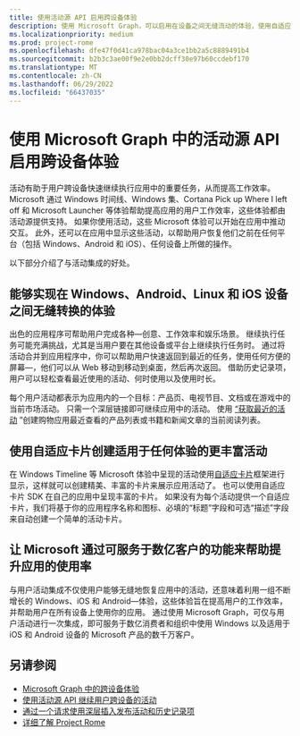 ```yaml
---
title: 使用活动源 API 启用跨设备体验
description: 使用 Microsoft Graph，可以启用在设备之间无缝流动的体验，使用自适应卡创建更丰富的活动，并帮助推动应用使用。
ms.localizationpriority: medium
ms.prod: project-rome
ms.openlocfilehash: dfe47f0d41ca978bac04a3ce1bb2a5c8889491b4
ms.sourcegitcommit: b2b3c3ae00f9e2e0bb2dcff30e97b60ccdebf170
ms.translationtype: MT
ms.contentlocale: zh-CN
ms.lasthandoff: 06/29/2022
ms.locfileid: "66437035"
---
```

# <a name="use-the-activity-feed-api-in-microsoft-graph-to-enable-cross-device-experiences"></a>使用 Microsoft Graph 中的活动源 API 启用跨设备体验

活动有助于用户跨设备快速继续执行应用中的重要任务，从而提高工作效率。 Microsoft 通过 Windows 时间线、Windows 集、Cortana Pick up Where I left off 和 Microsoft Launcher 等体验帮助提高应用的用户工作效率，这些体验都由活动源提供支持。 如果你使用活动，这些 Microsoft 体验可以开始在应用中推动交互。 此外，还可以在应用中显示这些活动，以帮助用户恢复他们之前在任何平台（包括 Windows、Android 和 iOS）、任何设备上所做的操作。

以下部分介绍了与活动集成的好处。

## <a name="enable-experiences-that-flow-seamlessly-between-windows-android-linux-and-ios-devices"></a>能够实现在 Windows、Android、Linux 和 iOS 设备之间无缝转换的体验

出色的应用程序可帮助用户完成各种&mdash;创意、工作效率和娱乐场景。 继续执行任务可能充满挑战，尤其是当用户要在其他设备或平台上继续执行任务时。 通过将活动合并到应用程序中，你可以帮助用户快速返回到最近的任务，使用任何方便的屏幕&mdash;，他们可以从 Web 移动到移动到桌面，然后再次返回。 借助历史记录项，用户可以轻松查看最近使用的活动、何时使用以及使用时长。

每个用户活动都表示为应用内的一个目标：产品页、电视节目、文档或在游戏中的当前市场活动。 只需一个深层链接即可继续应用中的活动。 使用 [“获取最近的活动](/graph/api/projectrome-get-recent-activities) ”创建购物应用最近查看的产品列表或书籍和新闻文章的当前阅读列表。

## <a name="create-richer-activities-for-any-experience-with-adaptive-cards"></a>使用自适应卡片创建适用于任何体验的更丰富活动

在 Windows Timeline 等 Microsoft 体验中呈现的活动使用[自适应卡片](https://adaptivecards.io/)框架进行显示，这样就可以创建精美、丰富的卡片来展示应用活动了。 也可以使用自适应卡片 SDK 在自己的应用中呈现丰富的卡片。 如果没有为每个活动提供一个自适应卡片，我们将基于你的应用程序名称和图标、必填的“标题”字段和可选“描述”字段来自动创建一个简单的活动卡片。

## <a name="let-microsoft-help-drive-app-usage-with-features-that-reach-hundreds-of-millions-of-customers"></a>让 Microsoft 通过可服务于数亿客户的功能来帮助提升应用的使用率

与用户活动集成不仅使用户能够无缝地恢复应用中的活动，还意味着利用一组不断增长的 Windows、iOS 和 Android&mdash;体验，这些体验旨在提高用户的工作效率，并帮助用户在所有设备上使用你的应用。 通过使用 Microsoft Graph，可仅与用户活动进行一次集成，即可服务于数亿消费者和组织中使用 Windows 以及适用于 iOS 和 Android 设备的 Microsoft 产品的数千万客户。

## <a name="see-also"></a>另请参阅

- [Microsoft Graph 中的跨设备体验](cross-device-concept-overview.md)
- [使用活动源 API 继续用户跨设备的活动](/graph/api/resources/activity-feed-api-overview)
- [通过一个请求使用深层插入发布活动和历史记录项](/graph/api/projectrome-put-activity#example-2---deep-insert)
- [详细了解 Project Rome](/windows/project-rome/)
